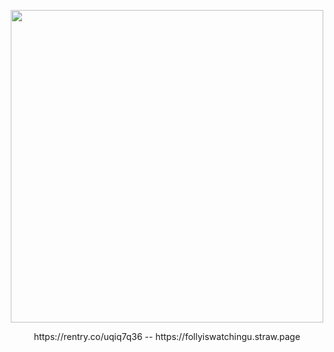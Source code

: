 
<p align="center">
    <img width="500" src="https://64.media.tumblr.com/e2bbb158f8fa2fe33869a2a7eb95f0af/596c5a1eef18e2b3-63/s400x600/9cce7b87607e8eba773de4a710ecf32241f56337.gifv" alt="">
</p>




<p align="center">
  https://rentry.co/uqiq7q36 -- https://follyiswatchingu.straw.page
</p>
 

